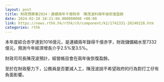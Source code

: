 ```yaml
---
layout: post
title: 財政預算案2024｜連續兩年千億財赤　陳茂波料兩年後恢復盈餘
date: 2024-02-28 18:21:04.000000000 +08:00
link: https://news.rthk.hk/rthk/ch/component/k2/1742331-20240228.htm
categories: rthk
---
```


本年度綜合赤字達到1016億元，是連續兩年錄得千億赤字，財政儲備縮水至7332億元，預測今年經濟增長介乎2.5%至3.5%。

財政司司長陳茂波預計，經營帳目會在兩年後恢復盈餘。

至於在財政壓力下，公務員是否要減人工，陳茂波說不希望政府的行為對打工仔有負面影響。
